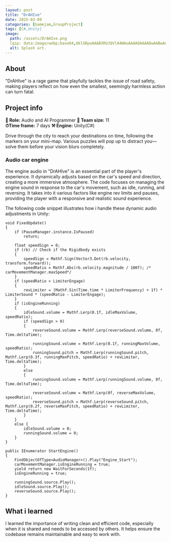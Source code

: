 ```yaml
---
layout: post
title: "DrAHIve"
date: 2025-03-09
categories: [Gamejam,GroupProject]
tags: [C#,Unity]
image:
  path: /assets/DrAHIve.png
  lqip: data:image/webp;base64,UklGRpoAAABXRUJQVlA4WAoAAAAQAAAADwAABwAAQUxQSDIAAAARL0AmbZurmr57yyIiqE8oiG0bejIYEQTgqiDA9vqnsUSI6H+oAERp2HZ65qP/VIAWAFZQOCBCAAAA8AEAnQEqEAAIAAVAfCWkAALp8sF8rgRgAP7o9FDvMCkMde9PK7euH5M1m6VWoDXf2FkP3BqV0ZYbO6NA/VFIAAAA
  alt: Splash art.
---
```


## About
"DrAHIve" is a rage game that playfully tackles the issue of road safety, making players reflect on how even the smallest, seemingly harmless action can turn fatal.

## Project info
**👤 Role:**  Audio and AI Programmer 
**👥 Team size:**  11  
**⏱︎Time frame:**  7 days
**⚒︎ Engine:**  Unity(C#)  

Drive through the city to reach your destinations on time, following the markers on your mini-map. Various puzzles will pop up to distract you—solve them before your vision blurs completely. 

### Audio car engine
The engine audio in "DrAHIve" is an essential part of the player's experience. It dynamically adjusts based on the car's speed and direction, creating a more immersive atmosphere. The code focuses on managing the engine sound in response to the car's movement, such as idle, running, and reversing. It takes into it various factors like engine rev limits and pauses, providing the player with a responsive and realistic sound experience.

The following code snippet illustrates how i handle these dynamic audio adjustments in Unity:
```
void FixedUpdate()
{
    if (PauseManager.instance.IsPaused)
        return;

    float speedSign = 0;
    if (rb) // Check if the Rigidbody exists
    {
        speedSign = Mathf.Sign(Vector3.Dot(rb.velocity, transform.forward)); 
        speedRatio = Mathf.Abs(rb.velocity.magnitude / 100f); /* carMovementManager.maxSpeed*/
    }
    if (speedRatio > LimiterEngage)
    {
        revLimiter = (Mathf.Sin(Time.time * LimiterFrequency) + 1f) * LimiterSound * (speedRatio - LimiterEngage);
    }
    if (isEngineRunning)
    {
        idleSound.volume = Mathf.Lerp(0.1f, idleMaxVolume, speedRatio);
        if (speedSign > 0)
        {
            reverseSound.volume = Mathf.Lerp(reverseSound.volume, 0f, Time.deltaTime);

            runningSound.volume = Mathf.Lerp(0.1f, runningMaxVolume, speedRatio);
            runningSound.pitch = Mathf.Lerp(runningSound.pitch, Mathf.Lerp(0.3f, runningMaxPitch, speedRatio) + revLimiter, Time.deltaTime);
        }
        else
        {
            runningSound.volume = Mathf.Lerp(runningSound.volume, 0f, Time.deltaTime);

            reverseSound.volume = Mathf.Lerp(0f, reverseMaxVolume, speedRatio);
            reverseSound.pitch = Mathf.Lerp(reverseSound.pitch, Mathf.Lerp(0.2f, reverseMaxPitch, speedRatio) + revLimiter, Time.deltaTime);
        }
    }
    else {
        idleSound.volume = 0;
        runningSound.volume = 0;
    }
}

public IEnumerator StartEngine()
{
    FindObjectOfType<AudioManager>().Play("Engine_Start");
    carMovementManager.isEngineRunning = true;
    yield return new WaitForSeconds(1f);
    isEngineRunning = true;

    runningSound.source.Play();
    idleSound.source.Play();
    reverseSound.source.Play();    
}
```

## What i learned
I learned the importance of writing clean and efficient code, especially when it is shared and needs to be accessed by others. It helps ensure the codebase remains maintainable and easy to work with.
